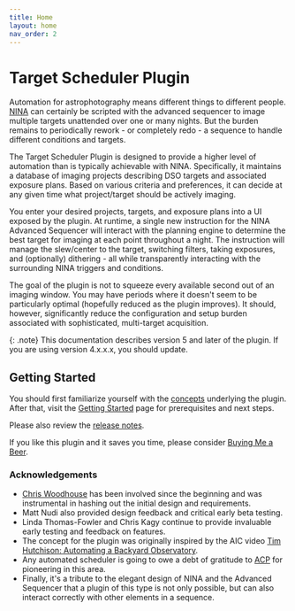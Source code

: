 ```yaml
---
title: Home
layout: home
nav_order: 2
---
```


# Target Scheduler Plugin

Automation for astrophotography means different things to different people.  [NINA](https://nighttime-imaging.eu/) can certainly be scripted with the advanced sequencer to image multiple targets unattended over one or many nights.  But the burden remains to periodically rework - or completely redo - a sequence to handle different conditions and targets.

The Target Scheduler Plugin is designed to provide a higher level of automation than is typically achievable with NINA. Specifically, it maintains a database of imaging projects describing DSO targets and associated exposure plans. Based on various criteria and preferences, it can decide at any given time what project/target should be actively imaging.

You enter your desired projects, targets, and exposure plans into a UI exposed by the plugin. At runtime, a single new instruction for the NINA Advanced Sequencer will interact with the planning engine to determine the best target for imaging at each point throughout a night. The instruction will manage the slew/center to the target, switching filters, taking exposures, and (optionally) dithering - all while transparently interacting with the surrounding NINA triggers and conditions.

The goal of the plugin is not to squeeze every available second out of an imaging window.  You may have periods where it doesn't seem to be particularly optimal (hopefully reduced as the plugin improves).  It should, however, significantly reduce the configuration and setup burden associated with sophisticated, multi-target acquisition.

{: .note}
This documentation describes version 5 and later of the plugin.  If you are using version 4.x.x.x, you should update.

## Getting Started
You should first familiarize yourself with the [concepts](concepts/index.html) underlying the plugin.  After that, visit the [Getting Started](getting-started.html) page for prerequisites and next steps.

Please also review the [release notes](release.html).

If you like this plugin and it saves you time, please consider [Buying Me a Beer](https://www.buymeacoffee.com/tcpalmer).

### Acknowledgements
* [Chris Woodhouse](https://www.digitalastrophotography.co.uk/about.html) has been involved since the beginning and was instrumental in hashing out the initial design and requirements.
* Matt Nudi also provided design feedback and critical early beta testing.
* Linda Thomas-Fowler and Chris Kagy continue to provide invaluable early testing and feedback on features.
* The concept for the plugin was originally inspired by the AIC video [Tim Hutchison: Automating a Backyard Observatory](https://youtu.be/a4IkAUZkXH0).
* Any automated scheduler is going to owe a debt of gratitude to [ACP](https://acpx.dc3.com/) for pioneering in this area.
* Finally, it's a tribute to the elegant design of NINA and the Advanced Sequencer that a plugin of this type is not only possible, but can also interact correctly with other elements in a sequence.
